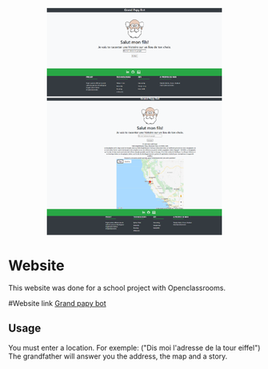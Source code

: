 <p align="center">
  <img src="app\static\image\Capture_one.PNG" width="350" title="hover text">
  <img src="app/static/image/Capture_2.PNG" width="350" alt="accessibility text">
</p>

# Website

This website was done for a school project with Openclassrooms. 


#Website link
 [Grand papy bot](https://pip.pypa.io/en/stable/)



## Usage

You must enter a location.
For exemple: ("Dis moi l'adresse de la tour eiffel")
The grandfather will answer you the address, the map and a story.


